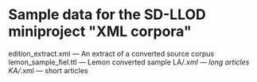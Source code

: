 Sample data for the SD-LLOD miniproject "XML corpora"
=====================================================

edition_extract.xml — An extract of a converted source corpus
lemon_sample_fiel.ttl — Lemon converted sample
LA/*.xml — long articles
KA/*.xml — short articles